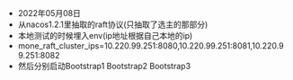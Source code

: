 + 2022年05月08日
+ 从nacos1.2.1里抽取的raft协议(只抽取了选主的那部分)
+ 本地测试的时候埋入env(ip地址根据自己本地的ip)
+ mone_raft_cluster_ips=10.220.99.251:8080,10.220.99.251:8081,10.220.99.251:8082
+ 然后分别启动Bootstrap1 Bootstrap2 Bootstrap3